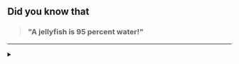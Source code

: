 ## Did you know that

<h3>
  <blockquote>
<!--START_SECTION:debris-->                                                                                                                                         
"A jellyfish is 95 percent water!"
<!--END_SECTION:debris-->
  </blockquote>
</h3>

-----

<details>
  <summary></summary>

<img src="https://github-readme-stats.vercel.app/api?show_icons=true&hide=issues&username=ekickx"> <img src="https://github-readme-stats.vercel.app/api/top-langs/?layout=compact&username=ekickx">

</details>
